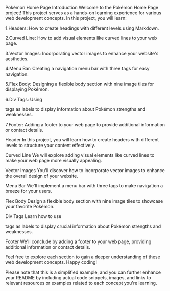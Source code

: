 Pokémon Home Page
Introduction
Welcome to the Pokémon Home Page project! This project serves as a hands-on learning experience for various web development concepts. In this project, you will learn:

1.Headers: How to create headings with different levels using Markdown.

2.Curved Line: How to add visual elements like curved lines to your web page.

3.Vector Images: Incorporating vector images to enhance your website's aesthetics.

4.Menu Bar: Creating a navigation menu bar with three tags for easy navigation.

5.Flex Body: Designing a flexible body section with nine image tiles for displaying Pokémon.

6.Div Tags: Using <div> tags as labels to display information about Pokémon strengths and weaknesses.

7.Footer: Adding a footer to your web page to provide additional information or contact details.

Header
In this project, you will learn how to create headers with different levels to structure your content effectively.

Curved Line
We will explore adding visual elements like curved lines to make your web page more visually appealing.

Vector Images
You'll discover how to incorporate vector images to enhance the overall design of your website.

Menu Bar
We'll implement a menu bar with three tags to make navigation a breeze for your users.

Flex Body
Design a flexible body section with nine image tiles to showcase your favorite Pokémon.

Div Tags
Learn how to use <div> tags as labels to display crucial information about Pokémon strengths and weaknesses.

Footer
We'll conclude by adding a footer to your web page, providing additional information or contact details.

Feel free to explore each section to gain a deeper understanding of these web development concepts. Happy coding!

Please note that this is a simplified example, and you can further enhance your README by including actual code snippets, images, and links to relevant resources or examples related to each concept you're learning.
   
